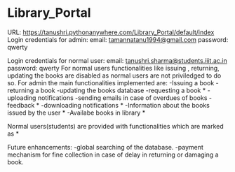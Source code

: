 # Library_Portal
URL:  https://tanushri.pythonanywhere.com/Library_Portal/default/index
Login credentials for admin:  email: tamannatanu1994@gmail.com
			      password: qwerty

Login credentials for normal user: email: tanushri.sharma@students.iiit.ac.in
			           password: qwerty
For normal users functionalities like issuing , returning, updating the books are disabled as normal users are not priviledged to do so.
For admin the main functionalities implemented are:
-Issuing a book
-returning a book
-updating the books database
-requesting a book *
-uploading notifications
-sending emails in case of overdues of books
-feedback *
-downloading notifications *
-Information about the books issued by the user *
-Availabe books in library *

Normal users(students) are provided with functionalities which are marked as * 


Future enhancements:
-global searching of the database.
-payment mechanism for fine collection in case of delay in returning or damaging a book.

